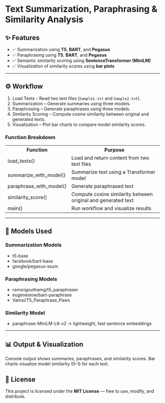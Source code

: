 <!DOCTYPE html>
<html>
<head>
</head>
<body>

<h1>Text Summarization, Paraphrasing & Similarity Analysis</h1>



<h2 id="features">✨ Features</h2>
<ul>
<li>✅ Summarization using <b>T5</b>, <b>BART</b>, and <b>Pegasus</b></li>
<li>✅ Paraphrasing using <b>T5</b>, <b>BART</b>, and <b>Pegasus</b></li>
<li>✅ Semantic similarity scoring using <b>SentenceTransformer (MiniLM)</b></li>
<li>✅ Visualization of similarity scores using <b>bar plots</b></li>
</ul>

<hr>

<h2 id="workflow">⚙️ Workflow</h2>
<ol>
<li>Load Texts – Read two text files (<code>Sample1.txt</code> and <code>Sample2.txt</code>).</li>
<li>Summarization – Generate summaries using three models.</li>
<li>Paraphrasing – Generate paraphrases using three models.</li>
<li>Similarity Scoring – Compute cosine similarity between original and generated texts.</li>
<li>Visualization – Plot bar charts to compare model similarity scores.</li>
</ol>




<h3>Function Breakdown</h3>
<table>
<tr><th>Function</th><th>Purpose</th></tr>
<tr><td>load_texts()</td><td>Load and return content from two text files</td></tr>
<tr><td>summarize_with_model()</td><td>Summarize text using a Transformer model</td></tr>
<tr><td>paraphrase_with_model()</td><td>Generate paraphrased text</td></tr>
<tr><td>similarity_score()</td><td>Compute cosine similarity between original and generated text</td></tr>
<tr><td>main()</td><td>Run workflow and visualize results</td></tr>
</table>

<hr>

<h2 id="models-used">🤖 Models Used</h2>

<h3>Summarization Models</h3>
<ul>
<li>t5-base</li>
<li>facebook/bart-base</li>
<li>google/pegasus-xsum</li>
</ul>

<h3>Paraphrasing Models</h3>
<ul>
<li>ramsrigouthamg/t5_paraphraser</li>
<li>eugenesiow/bart-paraphrase</li>
<li>Vamsi/T5_Paraphrase_Paws</li>
</ul>

<h3>Similarity Model</h3>
<ul>
<li>paraphrase-MiniLM-L6-v2 → lightweight, fast sentence embeddings</li>
</ul>

<hr>

<h2 id="output-visualization">📊 Output & Visualization</h2>
<p>Console output shows summaries, paraphrases, and similarity scores. Bar charts visualize model similarity (0–1) for each text.</p>



<h2 id="license">📜 License</h2>
<p>This project is licensed under the <b>MIT License</b> — free to use, modify, and distribute.</p>

</body>
</html>
